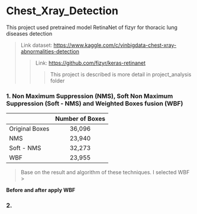 # Chest_Xray_Detection
This project used pretrained model RetinaNet of fizyr for thoracic lung diseases detection
> Link dataset: https://www.kaggle.com/c/vinbigdata-chest-xray-abnormalities-detection
>> Link: https://github.com/fizyr/keras-retinanet
>>> This project is described is more detail in project_analysis folder
### 1. Non Maximum Suppression (NMS), Soft Non Maximum Suppression (Soft - NMS) and Weighted Boxes fusion (WBF)
||      Number of Boxes      | 
|----------|:-------------:|
| Original Boxes | 36,096|
| NMS| 23,940|
| Soft - NMS | 32,273 |
|WBF | 23,955|

> Base on the result and algorithm of these techniques. I selected WBF > 

**Before and after apply WBF**

### 2. 
